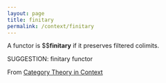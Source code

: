 ```yaml
---
layout: page
title: finitary
permalink: /context/finitary
---
```

 A functor is $$**finitary** if it preserves filtered colimits.


SUGGESTION: finitary functor

From [Category Theory in Context](https://mathgloss.github.io/MathGloss/context.html)